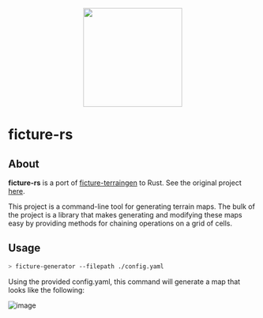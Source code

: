 <p align='center'>
  <img src='https://user-images.githubusercontent.com/46630958/106235780-3e29d780-61b0-11eb-9e22-66d4a6d8f7a3.png' height=200 width=200 />
</p>

# ficture-rs

## About

**ficture-rs** is a port of [ficture-terraingen](https://github.com/mengistristen/ficture-terraingen) to Rust. See the original project [here](https://ficture.herokuapp.com).

This project is a command-line tool for generating terrain maps. The bulk of the project is a library that makes generating and modifying these maps easy by providing methods for chaining operations on a grid of cells.

## Usage

```bash
> ficture-generator --filepath ./config.yaml
```

Using the provided config.yaml, this command will generate a map that looks like the following:

![image](https://github.com/mengistristen/ficture-rs/assets/46630958/1fd2f5f2-0263-4e32-8d2c-2219b36022d1)
